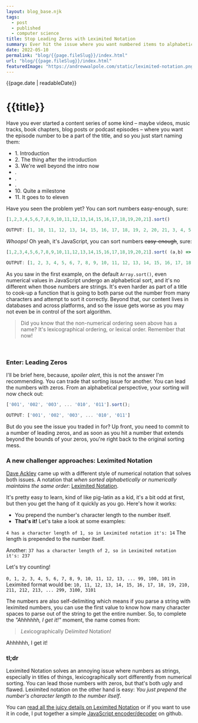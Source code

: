 ```yaml
---
layout: blog_base.njk
tags: 
  - post
  - published
  - computer science
title: Stop Leading Zeros with Leximited Notation
summary: Ever hit the issue where you want numbered items to alphabetically order themselves numerically, so you lead them with zeros, which works until you have more digits than zeros. Leximited notation solves this issue, and then some!
date: 2022-05-10
permalink: "blog/{{page.fileSlug}}/index.html"
url: "blog/{{page.fileSlug}}/index.html"
featuredImage: "https://andrewwalpole.com/static/leximited-notation.png"
---
```


{{page.date | readableDate}}
# {{title}}

Have you ever started a content series of some kind – maybe videos, music tracks, book chapters, blog posts or podcast episodes – where you want the episode number to be a part of the title, and so you just start naming them:

- &#8203;1. Introduction
- &#8203;2. The thing after the introduction
- &#8203;3. We're well beyond the intro now
- .
- .
- .
- &#8203;10. Quite a milestone
- &#8203;11. It goes to to eleven

Have you seen the problem yet? You can sort numbers easy-enough, sure:

```js
[1,2,3,4,5,6,7,8,9,10,11,12,13,14,15,16,17,18,19,20,21].sort()

OUTPUT: [1, 10, 11, 12, 13, 14, 15, 16, 17, 18, 19, 2, 20, 21, 3, 4, 5, 6, 7, 8, 9]
```

*Whoops!* Oh yeah, it's JavaScript, you can sort numbers ~~easy-enough~~, sure:
```js
[1,2,3,4,5,6,7,8,9,10,11,12,13,14,15,16,17,18,19,20,21].sort( (a,b) => a - b )

OUTPUT: [1, 2, 3, 4, 5, 6, 7, 8, 9, 10, 11, 12, 13, 14, 15, 16, 17, 18, 19, 20, 21]
```

As you saw in the first example, on the default `Array.sort()`, even numerical values in JavaScript undergo an alphabetical sort, and it's no different when those numbers are strings. It's even harder as part of a title to cook-up a function that is going to both parse out the number from many characters and attempt to sort it correctly. Beyond that, our content lives in databases and across platforms, and so the issue gets worse as you may not even be in control of the sort algorithm.

> Did you know that the non-numerical ordering seen above has a name? It's lexicographical ordering, or lexical order. Remember that now!

<br>

### Enter: Leading Zeros

I'll be brief here, because, *spoiler alert*, this is not the answer I'm recommending. You can trade that sorting issue for another. You can lead the numbers with zeros. From an alphabetical perspective, your sorting will now check out:

```js
['001', '002', '003', ... '010', '011'].sort();

OUTPUT: ['001', '002', '003', ... '010', '011']
```

But do you see the issue you traded in for? Up front, you need to commit to a number of leading zeros, and as soon as you hit a number that extends beyond the bounds of your zeros, you're right back to the original sorting mess.


### A new challenger approaches: Leximited Notation

[Dave Ackley](https://twitter.com/livcomp) came up with a different style of numerical notation that solves both issues. A notation that *when sorted alphabetically or numerically maintains the same order*: [Leximited Notation](https://github.com/elenasa/ULAM/wiki/Appendix-D%3A-Leximited-Format).

It's pretty easy to learn, kind of like pig-latin as a kid, it's a bit odd at first, but then you get the hang of it quickly as you go. Here's how it works:

- You prepend the number's character length to the number itself.
- **That's it!** Let's take a look at some examples:

`4 has a character length of 1, so in Leximited notation it's: 14` The length is prepended to the number itself.

Another: `37 has a character length of 2, so in Leximited notation it's: 237`

Let's try counting!

`0, 1, 2, 3, 4, 5, 6, 7, 8, 9, 10, 11, 12, 13, ... 99, 100, 101` in Leximited format would be: `10, 11, 12, 13, 14, 15, 16, 17, 18, 19, 210, 211, 212, 213, ... 299, 3100, 3101`

The numbers are also self-delimiting which means if you parse a string with leximited numbers, you can use the first value to know how many character spaces to parse out of the string to get the entire number. So, to complete the *"Ahhhhhh, I get it!"* moment, the name comes from:

> *Lex*icographically Del*imited* Notation!

Ahhhhhh, I get it!

### tl;dr

Leximited Notation solves an annoying issue where numbers as strings, especially in titles of things, lexicographically sort differently from numerical sorting. You can lead those numbers with zeros, but that's both ugly and flawed. Leximited notation on the other hand is easy: *You just prepend the number's character length to the number itself*.

You can [read all the juicy details on Leximited Notation](https://github.com/elenasa/ULAM/wiki/Appendix-D%3A-Leximited-Format) or if you want to use it in code, I put together a simple [JavaScript encoder/decoder](https://github.com/walpolea/leximitedjs) on github.
